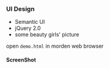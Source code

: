 ### UI Design

+ Semantic UI
+ jQuery 2.0
+ some beauty girls' picture

open `demo.html` in morden web browser

#### ScreenShot
![]()

![]()

![]()
